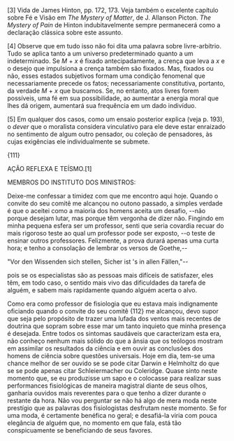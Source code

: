 [3] Vida de James Hinton, pp. 172, 173. Veja também o excelente capítulo sobre Fé e Visão em _The Mystery of Matter_, de J. Allanson Picton. _The Mystery of Pain_ de Hinton indubitavelmente sempre permanecerá como a declaração clássica sobre este assunto.

[4] Observe que em tudo isso não foi dita uma palavra sobre livre-arbítrio. Tudo se aplica tanto a um universo predeterminado quanto a um indeterminado. Se _M_ + _x_ é fixado antecipadamente, a crença que leva a _x_ e o desejo que impulsiona a crença também são fixados. Mas, fixados ou não, esses estados subjetivos formam uma condição fenomenal que necessariamente precede os fatos; necessariamente constitutiva, portanto, da verdade _M_ + _x_ que buscamos. Se, no entanto, atos livres forem possíveis, uma fé em sua possibilidade, ao aumentar a energia moral que lhes dá origem, aumentará sua frequência em um dado indivíduo.

[5] Em qualquer dos casos, como um ensaio posterior explica (veja p. 193), o _dever_ que o moralista considera vinculativo para ele deve estar enraizado no sentimento de algum outro pensador, ou coleção de pensadores, às cujas exigências ele individualmente se submete.

{111}

AÇÃO REFLEXA E TEÍSMO.[1]

MEMBROS DO INSTITUTO DOS MINISTROS:

Deixe-me confessar a timidez com que me encontro aqui hoje. Quando o convite do seu comitê me alcançou no outono passado, a simples verdade é que o aceitei como a maioria dos homens aceita um desafio, --não porque desejam lutar, mas porque têm vergonha de dizer não. Fingindo em minha pequena esfera ser um professor, senti que seria covardia recuar do mais rigoroso teste ao qual um professor pode ser exposto, --o teste de ensinar outros professores. Felizmente, a prova durará apenas uma curta hora; e tenho a consolação de lembrar os versos de Goethe,--

"Vor den Wissenden sich stellen,
  Sicher ist 's in allen Fällen,"--

pois se os especialistas são as pessoas mais difíceis de satisfazer, eles têm, em todo caso, o sentido mais vivo das dificuldades da tarefa de alguém, e sabem mais rapidamente quando alguém acerta o alvo.

Como era como professor de fisiologia que eu estava mais indignamente oficiando quando o convite do seu comitê {112} me alcançou, devo supor que seja pelo propósito de trazer uma lufada dos ventos mais recentes de doutrina que sopram sobre esse mar um tanto inquieto que minha presença é desejada. Entre todos os sintomas saudáveis que caracterizam esta era, não conheço nenhum mais sólido do que a ânsia que os teólogos mostram em assimilar os resultados da ciência e em ouvir as conclusões dos homens de ciência sobre questões universais. Hoje em dia, tem-se uma chance melhor de ser ouvido se se pode citar Darwin e Helmholtz do que se se pode apenas citar Schleiermacher ou Coleridge. Quase sinto neste momento que, se eu produzisse um sapo e o colocasse para realizar suas performances fisiológicas de maneira magistral diante de seus olhos, ganharia ouvidos mais reverentes para o que tenho a dizer durante o restante da hora. Não vou perguntar se não há algo de mera moda neste prestígio que as palavras dos fisiologistas desfrutam neste momento. Se for uma moda, é certamente benéfica no geral; e desafiá-la viria com pouca elegância de alguém que, no momento em que fala, está tão conspicuamente se beneficiando de seus favores.
